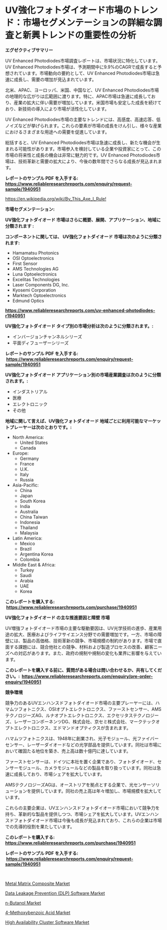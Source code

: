 <p><h1>UV強化フォトダイオード市場のトレンド：市場セグメンテーションの詳細な調査と新興トレンドの重要性の分析</h1></p><p><strong>エグゼクティブサマリー</strong></p>
<p><p>UV Enhanced Photodiodes市場調査レポートは、市場状況に特化しています。 UV Enhanced Photodiodes市場は、予測期間中に9.9%のCAGRで成長すると予想されています。市場動向の要約として、UV Enhanced Photodiodes市場は急速に成長し、需要の増加が見込まれています。</p><p>北米、APAC、ヨーロッパ、米国、中国など、UV Enhanced Photodiodes市場の地理的な広がりは広範囲に渡ります。特に、APAC市場は急速に成長しており、産業の拡大に伴い需要が増加しています。米国市場も安定した成長を続けており、新技術の導入により市場が活性化しています。</p><p>UV Enhanced Photodiodes市場の主要なトレンドには、高感度、高速応答、低ノイズなどが挙げられます。これらの要素が市場の成長をけん引し、様々な産業におけるさまざまな用途への需要を促進しています。</p><p>総括すると、UV Enhanced Photodiodes市場は急速に成長し、新たな機会が生まれる可能性があります。市場参入を検討している企業や投資家にとって、この市場の将来性と成長の機会は非常に魅力的です。UV Enhanced Photodiodes市場は、技術革新と需要の拡大により、今後の数年間でさらなる成長が見込まれます。</p></p>
<p><strong>レポートのサンプル PDF を入手する: <a href="https://www.reliableresearchreports.com/enquiry/request-sample/1940951">https://www.reliableresearchreports.com/enquiry/request-sample/1940951</a></strong></p>
<p><a href="https://en.wikipedia.org/wiki/By_This_Axe_I_Rule!">https://en.wikipedia.org/wiki/By_This_Axe_I_Rule!</a></p>
<p><strong>市場セグメンテーション:</strong></p>
<p><strong> UV強化フォトダイオード 市場はさらに概要、展開、アプリケーション、地域に分類されます :</strong></p>
<p><strong>コンポーネントに関しては、 UV強化フォトダイオード 市場は次のように分類されます: &nbsp;</strong></p>
<p><ul><li>Hamamatsu Photonics</li><li>OSI Optoelectronics</li><li>First Sensor</li><li>AMS Technologies AG</li><li>Luna Optoelectronics</li><li>Excelitas Technologies</li><li>Laser Components DG, Inc.</li><li>Kyosemi Corporation</li><li>Marktech Optoelectronics</li><li>Edmund Optics</li></ul></p>
<p><strong><a href="https://www.reliableresearchreports.com/uv-enhanced-photodiodes-r1940951">https://www.reliableresearchreports.com/uv-enhanced-photodiodes-r1940951</a></strong></p>
<p><strong> UV強化フォトダイオード タイプ別の市場分析は次のように分類されます。:</strong></p>
<p><ul><li>インバージョンチャンネルシリーズ</li><li>平面ディフューザーシリーズ</li></ul></p>
<p><strong>レポートのサンプル PDF を入手する: &nbsp;<a href="https://www.reliableresearchreports.com/enquiry/request-sample/1940951">https://www.reliableresearchreports.com/enquiry/request-sample/1940951</a></strong></p>
<p><strong> UV強化フォトダイオード アプリケーション別の市場産業調査は次のように分類されます。:</strong></p>
<p><ul><li>インダストリアル</li><li>医療</li><li>エレクトロニック</li><li>その他</li></ul></p>
<p><strong>地域に関して言えば、UV強化フォトダイオード 地域ごとに利用可能なマーケットプレーヤーは次のとおりです。:</strong></p>
<p><ul>
    <li>
        North America:
        <ul>
            <li>United States</li>
            <li>Canada</li>
        </ul>
    </li>
    <li>
        Europe:
        <ul>
            <li>Germany</li>
            <li>France</li>
            <li>U.K.</li>
            <li>Italy</li>
            <li>Russia</li>
        </ul>
    </li>
    <li>
        Asia-Pacific:
        <ul>
            <li>China</li>
            <li>Japan</li>
            <li>South Korea</li>
            <li>India</li>
            <li>Australia</li>
            <li>China Taiwan</li>
            <li>Indonesia</li>
            <li>Thailand</li>
            <li>Malaysia</li>
        </ul>
    </li>
    <li>
        Latin America:
        <ul>
            <li>Mexico</li>
            <li>Brazil</li>
            <li>Argentina Korea</li>
            <li>Colombia</li>
        </ul>
    </li>
    <li>
        Middle East & Africa:
        <ul>
            <li>Turkey</li>
            <li>Saudi</li>
            <li>Arabia</li>
            <li>UAE</li>
            <li>Korea</li>
        </ul>
    </li>
    </ul></p>
<p><strong>このレポートを購入する: &nbsp;<a href="https://www.reliableresearchreports.com/purchase/1940951">https://www.reliableresearchreports.com/purchase/1940951</a></strong></p>
<p><strong>UV強化フォトダイオード の主な推進要因と障壁 市場</strong></p>
<p><p>UV増強フォトダイオード市場の主要な駆動要因は、UV光学技術の進歩、産業用途の拡大、医療およびライフサイエンス分野での需要増加です。一方、市場の障壁には、製品の高価格、技術革新の競争、市場規模の制約があります。市場で直面する課題には、競合他社との競争、材料および製造プロセスの改善、顧客ニーズへの対応があります。また、政府の規制や規制の変化も業界に影響を与えています。</p></p>
<p><strong>このレポートを購入する前に、質問がある場合は問い合わせるか、共有してください。:&nbsp; <a href="https://www.reliableresearchreports.com/enquiry/pre-order-enquiry/1940951">https://www.reliableresearchreports.com/enquiry/pre-order-enquiry/1940951</a></strong></p>
<p><strong>競争環境</strong></p>
<p><p>競争力のあるUVエンハンスドフォトダイオード市場の主要プレーヤーには、ハマムツフォトニクス、OSIオプトエレクトロニクス、ファーストセンサー、AMSテクノロジーズAG、ルナオプトエレクトロニクス、エクセリタステクノロジーズ、レーザーコンポーネンツDG、株式会社、京セミ株式会社、マークテックオプトエレクトロニクス、エドマンドオプティクスが含まれます。</p><p>ハマムツフォトニクスは、1948年に創業され、光子モジュール、光ファイバーセンサー、レーザーダイオードなどの光学部品を提供しています。同社は市場において確固たる地位を築き、売上高は数十億円に達しています。</p><p>ファーストセンサーは、ドイツに本社を置く企業であり、フォトダイオード、センサーモジュール、カメラモジュールなどの製品を取り扱っています。同社は急速に成長しており、市場シェアを拡大しています。</p><p>AMSテクノロジーズAGは、オーストリアを拠点とする企業で、光センサーソリューションを提供しています。同社の売上高は年々増加し、市場規模を拡大しています。</p><p>これらの主要企業は、UVエンハンスドフォトダイオード市場において競争力を持ち、革新的な製品を提供しつつ、市場シェアを拡大しています。UVエンハンスドフォトダイオード市場は今後も成長が見込まれており、これらの企業は市場での先導的役割を果たしています。</p></p>
<p><strong>このレポートを購入する: &nbsp; <a href="https://www.reliableresearchreports.com/purchase/1940951">https://www.reliableresearchreports.com/purchase/1940951</a></strong></p>
<p><strong>レポートのサンプル PDF を入手する: &nbsp;<a href="https://www.reliableresearchreports.com/enquiry/request-sample/1940951">https://www.reliableresearchreports.com/enquiry/request-sample/1940951</a></strong><strong></strong></p>
<p>&nbsp;</p>
<p><p><a href="https://github.com/josephpullman6599/Market-Research-Report-List-1/blob/main/metal-matrix-composite-market.md">Metal Matrix Composite Market</a></p><p><a href="https://medium.com/@max.sanderson5645/global-data-leakage-prevention-dlp-software-industry-research-report-competitive-landscape-89cca6189765">Data Leakage Prevention (DLP) Software Market</a></p><p><a href="https://github.com/baileope6754/Market-Research-Report-List-1/blob/main/n-butanol-market.md">n-Butanol Market</a></p><p><a href="https://medium.com/@colin.burgess8756/4-methoxybenzoic-acid-market-growth-outlook-from-2024-to-2031-and-it-is-projecting-at-13-9-183cfebfae8c">4-Methoxybenzoic Acid Market</a></p><p><a href="https://issuu.com/reportprime-2/docs/high-availability-cluster-software-market-size-203">High Availability Cluster Software Market</a></p></p>